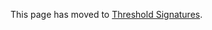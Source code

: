 
This page has moved to [Threshold Signatures](https://gist.github.com/tnakagawa/e6cec9a89f698997dc58a09db541e1eb).